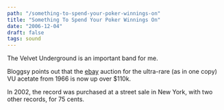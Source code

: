 ```yaml
---
path: "/something-to-spend-your-poker-winnings-on"
title: "Something To Spend Your Poker Winnings On"
date: "2006-12-04"
draft: false
tags: sound
---
```


The Velvet Underground is an important band for me.

Bloggsy points out that the <a href="http://cgi.ebay.com/VELVET-UNDERGROUND-NICO-1966-Acetate-LP-ANDY-WARHOL_W0QQitemZ300054910309QQihZ020QQcategoryZ306QQrdZ1QQcmdZViewItem">ebay</a> auction for the ultra-rare (as in one copy) VU acetate from 1966 is now up over $110k.

In 2002, the record was purchased at a street sale in New York, with two other records, for 75 cents.
